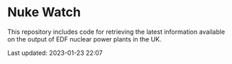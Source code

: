 # Nuke Watch

This repository includes code for retrieving the latest information available on the output of EDF nuclear power plants in the UK.

Last updated: 2023-01-23 22:07